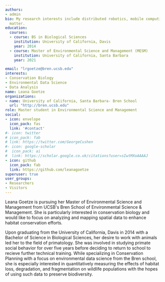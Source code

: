 ```yaml
---
authors:
- admin
bio: My research interests include distributed robotics, mobile computing and programmable
  matter.
education:
  courses:
  - course: BS in Biological Sciences
    institution: University of California, Davis
    year: 2014
  - course: Master of Environmental Science and Management (MESM) 
    institution: University of California, Santa Barbara
    year: 2021 

email: "lrgoetze@bren.ucsb.edu"
interests:
- Conservation Biology
- Environmental Data Science
- Data Analysis
name: Leana Goetze
organizations:
- name: University of California, Santa Barbara- Bren School
  url: "http://bren.ucsb.edu"
role: Master student in Environmental Science and Management
social:
- icon: envelope
  icon_pack: fas
  link: '#contact'
#- icon: twitter
# icon_pack: fab
# link: https://twitter.com/GeorgeCushen
#- icon: google-scholar
#  icon_pack: ai
#  link: https://scholar.google.co.uk/citations?user=sIwtMXoAAAAJ
- icon: github
  icon_pack: fab
  link: https://github.com/leanagoetze
superuser: true
user_groups:
- Researchers
- Visitors
---
```


Leana Goetze is pursuing her Master of Environmental Science and Management from UCSB's Bren School of Environmental Science & Management.  She is particularly interested in conservation biology and would like to focus on analyzing and mapping spatial data to enhance habitat conservation efforts. 

Upon graduating from the University of California, Davis in 2014 with a Bachelor of Science in Biological Sciences, her desire to work with animals led her to the field of primatology. She was involved in studying primate social behavior for over five years before deciding to return to school to recieve further technical training. While specializing in Conservation Planning with a focus on environmental data science from the Bren school, she is especially interested in quantitatively measuring the effects of habitat loss, degradation, and fragmentation on wildlife populations with the hopes of using such data to preserve biodiversity.
